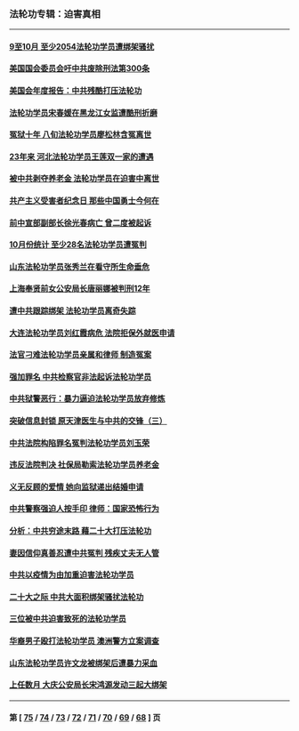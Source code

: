 ### 法轮功专辑：迫害真相
---
#### [9至10月 至少2054法轮功学员遭绑架骚扰](../../pages/nf4379/n13867111.md?11210430) 
#### [美国国会委员会吁中共废除刑法第300条](../../pages/nf4379/n13868121.md?11210430) 
#### [美国会年度报告：中共残酷打压法轮功](../../pages/nf4379/n13867408.md?11210430) 
#### [法轮功学员宋春媛在黑龙江女监遭酷刑折磨](../../pages/nf4379/n13865630.md?11210430) 
#### [冤狱十年 八旬法轮功学员廖松林含冤离世](../../pages/nf4379/n13864239.md?11210430) 
#### [23年来 河北法轮功学员王莲双一家的遭遇](../../pages/nf4379/n13863330.md?11210430) 
#### [被中共剥夺养老金 法轮功学员在迫害中离世](../../pages/nf4379/n13861877.md?11210430) 
#### [共产主义受害者纪念日 那些中国勇士今何在](../../pages/nf4379/n13861994.md?11210430) 
#### [前中宣部副部长徐光春病亡 曾二度被起诉](../../pages/nf4379/n13857638.md?11210430) 
#### [10月份统计 至少28名法轮功学员遭冤判](../../pages/nf4379/n13861128.md?11210430) 
#### [山东法轮功学员张秀兰在看守所生命垂危](../../pages/nf4379/n13860281.md?11210430) 
#### [上海奉贤前女公安局长唐丽娜被判刑12年](../../pages/nf4379/n13859528.md?11210430) 
#### [遭中共跟踪绑架 法轮功学员离奇失踪](../../pages/nf4379/n13856504.md?11210430) 
#### [大连法轮功学员刘红霞病危 法院拒保外就医申请](../../pages/nf4379/n13856678.md?11210430) 
#### [法官刁难法轮功学员亲属和律师 制造冤案](../../pages/nf4379/n13853873.md?11210430) 
#### [强加罪名 中共检察官非法起诉法轮功学员](../../pages/nf4379/n13852456.md?11210430) 
#### [中共狱警恶行：暴力逼迫法轮功学员放弃修炼](../../pages/nf4379/n13851207.md?11210430) 
#### [突破信息封锁 原天津医生与中共的交锋（三）](../../pages/nf4379/n13849718.md?11210430) 
#### [中共法院构陷罪名冤判法轮功学员刘玉荣](../../pages/nf4379/n13850139.md?11210430) 
#### [违反法院判决 社保局勒索法轮功学员养老金](../../pages/nf4379/n13847343.md?11210430) 
#### [义无反顾的爱情 她向监狱递出结婚申请](../../pages/nf4379/n13849716.md?11210430) 
#### [中共警察强迫人按手印 律师：国家恐怖行为](../../pages/nf4379/n13848797.md?11210430) 
#### [分析：中共穷途末路 藉二十大打压法轮功](../../pages/nf4379/n13847577.md?11210430) 
#### [妻因信仰真善忍遭中共冤判 残疾丈夫无人管](../../pages/nf4379/n13844598.md?11210430) 
#### [中共以疫情为由加重迫害法轮功学员](../../pages/nf4379/n13845591.md?11210430) 
#### [二十大之际 中共大面积绑架骚扰法轮功](../../pages/nf4379/n13846381.md?11210430) 
#### [三位被中共迫害致死的法轮功学员](../../pages/nf4379/n13843974.md?11210430) 
#### [华裔男子殴打法轮功学员 澳洲警方立案调查](../../pages/nf4379/n13843606.md?11210430) 
#### [山东法轮功学员许文龙被绑架后遭暴力采血](../../pages/nf4379/n13842524.md?11210430) 
#### [上任数月 大庆公安局长宋鸿源发动三起大绑架](../../pages/nf4379/n13841775.md?11210430) 

---
#### 第 [ [75](./75.md?11210430) / [74](./74.md?11210430) / [73](./73.md?11210430) / [72](./72.md?11210430) / [71](./71.md?11210430) / [70](./70.md?11210430) / [69](./69.md?11210430) / [68](./68.md?11210430) ] 页
